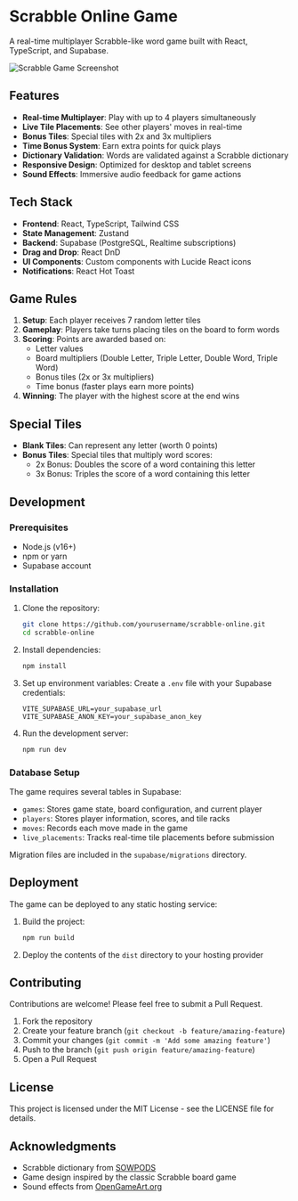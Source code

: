 # Scrabble Online Game

A real-time multiplayer Scrabble-like word game built with React, TypeScript, and Supabase.

![Scrabble Game Screenshot](https://i.imgur.com/XYZ123.png) <!-- Replace with an actual screenshot of your game -->

## Features

- **Real-time Multiplayer**: Play with up to 4 players simultaneously
- **Live Tile Placements**: See other players' moves in real-time
- **Bonus Tiles**: Special tiles with 2x and 3x multipliers
- **Time Bonus System**: Earn extra points for quick plays
- **Dictionary Validation**: Words are validated against a Scrabble dictionary
- **Responsive Design**: Optimized for desktop and tablet screens
- **Sound Effects**: Immersive audio feedback for game actions

## Tech Stack

- **Frontend**: React, TypeScript, Tailwind CSS
- **State Management**: Zustand
- **Backend**: Supabase (PostgreSQL, Realtime subscriptions)
- **Drag and Drop**: React DnD
- **UI Components**: Custom components with Lucide React icons
- **Notifications**: React Hot Toast

## Game Rules

1. **Setup**: Each player receives 7 random letter tiles
2. **Gameplay**: Players take turns placing tiles on the board to form words
3. **Scoring**: Points are awarded based on:
   - Letter values
   - Board multipliers (Double Letter, Triple Letter, Double Word, Triple Word)
   - Bonus tiles (2x or 3x multipliers)
   - Time bonus (faster plays earn more points)
4. **Winning**: The player with the highest score at the end wins

## Special Tiles

- **Blank Tiles**: Can represent any letter (worth 0 points)
- **Bonus Tiles**: Special tiles that multiply word scores:
  - 2x Bonus: Doubles the score of a word containing this letter
  - 3x Bonus: Triples the score of a word containing this letter

## Development

### Prerequisites

- Node.js (v16+)
- npm or yarn
- Supabase account

### Installation

1. Clone the repository:
   ```bash
   git clone https://github.com/yourusername/scrabble-online.git
   cd scrabble-online
   ```

2. Install dependencies:
   ```bash
   npm install
   ```

3. Set up environment variables:
   Create a `.env` file with your Supabase credentials:
   ```
   VITE_SUPABASE_URL=your_supabase_url
   VITE_SUPABASE_ANON_KEY=your_supabase_anon_key
   ```

4. Run the development server:
   ```bash
   npm run dev
   ```

### Database Setup

The game requires several tables in Supabase:

- `games`: Stores game state, board configuration, and current player
- `players`: Stores player information, scores, and tile racks
- `moves`: Records each move made in the game
- `live_placements`: Tracks real-time tile placements before submission

Migration files are included in the `supabase/migrations` directory.

## Deployment

The game can be deployed to any static hosting service:

1. Build the project:
   ```bash
   npm run build
   ```

2. Deploy the contents of the `dist` directory to your hosting provider

## Contributing

Contributions are welcome! Please feel free to submit a Pull Request.

1. Fork the repository
2. Create your feature branch (`git checkout -b feature/amazing-feature`)
3. Commit your changes (`git commit -m 'Add some amazing feature'`)
4. Push to the branch (`git push origin feature/amazing-feature`)
5. Open a Pull Request

## License

This project is licensed under the MIT License - see the LICENSE file for details.

## Acknowledgments

- Scrabble dictionary from [SOWPODS](https://github.com/redbo/scrabble)
- Game design inspired by the classic Scrabble board game
- Sound effects from [OpenGameArt.org](https://opengameart.org/)